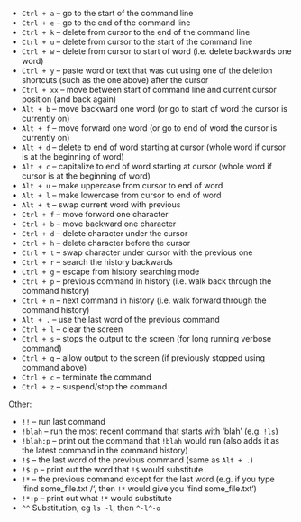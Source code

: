 * `Ctrl + a` – go to the start of the command line
* `Ctrl + e` – go to the end of the command line
* `Ctrl + k` – delete from cursor to the end of the command line
* `Ctrl + u` – delete from cursor to the start of the command line
* `Ctrl + w` – delete from cursor to start of word (i.e. delete backwards one word)
* `Ctrl + y` – paste word or text that was cut using one of the deletion shortcuts (such as the one above) after the cursor
* `Ctrl + xx` – move between start of command line and current cursor position (and back again)
* `Alt + b` – move backward one word (or go to start of word the cursor is currently on)
* `Alt + f` – move forward one word (or go to end of word the cursor is currently on)
* `Alt + d` – delete to end of word starting at cursor (whole word if cursor is at the beginning of word)
* `Alt + c` – capitalize to end of word starting at cursor (whole word if cursor is at the beginning of word)
* `Alt + u` – make uppercase from cursor to end of word
* `Alt + l` – make lowercase from cursor to end of word
* `Alt + t` – swap current word with previous
* `Ctrl + f` – move forward one character
* `Ctrl + b` – move backward one character
* `Ctrl + d` – delete character under the cursor
* `Ctrl + h` – delete character before the cursor
* `Ctrl + t` – swap character under cursor with the previous one
* `Ctrl + r` – search the history backwards
* `Ctrl + g` – escape from history searching mode
* `Ctrl + p` – previous command in history (i.e. walk back through the command history)
* `Ctrl + n` – next command in history (i.e. walk forward through the command history)
* `Alt + .` – use the last word of the previous command
* `Ctrl + l` – clear the screen
* `Ctrl + s` – stops the output to the screen (for long running verbose command)
* `Ctrl + q` – allow output to the screen (if previously stopped using command above)
* `Ctrl + c` – terminate the command
* `Ctrl + z` – suspend/stop the command

Other:
* `!!` – run last command
* `!blah` – run the most recent command that starts with ‘blah’ (e.g. `!ls`)
* `!blah:p` – print out the command that `!blah` would run (also adds it as the latest command in the command history)
* `!$` – the last word of the previous command (same as `Alt + .`)
* `!$:p` – print out the word that `!$` would substitute
* `!*` – the previous command except for the last word (e.g. if you type ‘find some_file.txt /‘, then `!*` would give you ‘find some_file.txt‘)
* `!*:p` – print out what `!*` would substitute
* `^^` Substitution, eg `ls -l`, then `^-l^-o`
